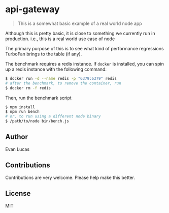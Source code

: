 # api-gateway

> This is a somewhat basic example of a real world node app

Although this is pretty basic, it is close to something
we currently run in production. i.e., this is a real world use case of node

The primary purpose of this is to see what kind of performance regressions
TurboFan brings to the table (if any).

The benchmark requires a redis instance.
If `docker` is installed, you can spin up a redis instance with the following command:

```bash
$ docker run -d --name redis -p "6379:6379" redis
# after the benchmark, to remove the container, run
$ docker rm -f redis
```

Then, run the benchmark script

```bash
$ npm install
$ npm run bench
# or, to run using a different node binary
$ /path/to/node bin/bench.js
```

## Author

Evan Lucas

## Contributions

Contributions are very welcome. Please help make this better.

## License

MIT
